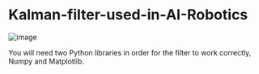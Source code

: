 # Kalman-filter-used-in-AI-Robotics
![image](https://user-images.githubusercontent.com/74651145/155011796-0454ff5b-e896-4c90-81b0-a7ce1c981181.png)



You will need two Python libraries in order for the filter to work correctly, Numpy and Matplotlib.
